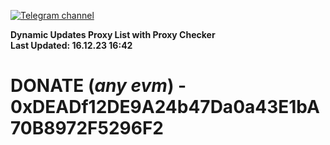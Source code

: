 [![Telegram channel](https://img.shields.io/endpoint?url=https://runkit.io/damiankrawczyk/telegram-badge/branches/master?url=https://t.me/n4z4v0d)](https://t.me/n4z4v0d) 

**Dynamic Updates Proxy List with Proxy Checker**  
**Last Updated: 16.12.23 16:42**

# DONATE (_any evm_) - 0xDEADf12DE9A24b47Da0a43E1bA70B8972F5296F2
